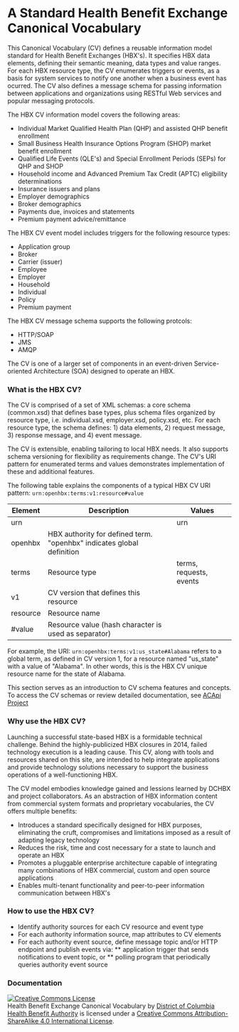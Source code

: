 A Standard Health Benefit Exchange Canonical Vocabulary
==

This Canonical Vocabulary (CV) defines a reusable information model standard for Health Benefit Exchanges (HBX's). It specifies HBX data elements, defining their semantic meaning, data types and value ranges. For each HBX resource type, the CV enumerates triggers or events, as a basis for system services to notify one another when a business event has ocurred. The CV also defines a message schema for passing information between applications and organizations using RESTful Web services and popular messaging protocols.  

The HBX CV information model covers the following areas:

* Individual Market Qualified Health Plan (QHP) and assisted QHP benefit enrollment
* Small Business Health Insurance Options Program (SHOP) market benefit enrollment
* Qualified Life Events (QLE's) and Special Enrollment Periods (SEPs) for QHP and SHOP
* Household income and Advanced Premium Tax Credit (APTC) eligibility determinations
* Insurance issuers and plans
* Employer demographics
* Broker demographics
* Payments due, invoices and statements
* Premium payment advice/remittance

The HBX CV event model includes triggers for the following resource types:

* Application group
* Broker
* Carrier (issuer)
* Employee
* Employer
* Household
* Individual
* Policy
* Premium payment

The HBX CV message schema supports the following protcols:

* HTTP/SOAP
* JMS 
* AMQP

The CV is one of a larger set of components in an event-driven Service-oriented Architecture (SOA) designed to operate an HBX. 


### What is the HBX CV?
The CV is comprised of a set of XML schemas: a core schema (common.xsd) that defines base types, plus schema files organized by resource type, i.e. individual.xsd, employer.xsd, policy.xsd, etc.  For each resource type, the schema defines: 1) data elements, 2) request message, 3) response message, and 4) event message.

The CV is extensible, enabling tailoring to local HBX needs.  It also supports schema versioning for flexibility as requirements change.  The CV's URI pattern for enumerated terms and values demonstrates implementation of these and additional features.  

The following table explains the components of a typical HBX CV URI pattern: `urn:openhbx:terms:v1:resource#value` 

| Element    | Description   | Values |
| ---------- | ------------- | ------ |
| urn        |               | urn    |
| openhbx    | HBX authority for defined term. "openhbx" indicates global definition |
| terms      | Resource type | terms, requests, events |
| v1         | CV version that defines this resource   |
| resource   | Resource name |    |
| #value     | Resource value (hash character is used as separator) | 
 

For example, the URI: `urn:openhbx:terms:v1:us_state#Alabama` refers to a global term, as defined in CV version 1, for a resource named "us_state" with a value of "Alabama".  In other words, this is the HBX CV unique resource name for the state of Alabama.

This section serves as an introduction to CV schema features and concepts.  To access the CV schemas or review detailed documentation, see [ACApi Project](http://acapi.dchbx.org/docs/canonical_vocabulary/) 


### Why use the HBX CV?
Launching a successful state-based HBX is a formidable technical challenge. Behind the highly-publicized HBX closures in 2014, failed technology execution is a leading cause. This CV, along with tools and resources shared on this site, are intended to help integrate applications and provide technology solutions necessary to support the business operations of a well-functioning HBX.

The CV model embodies knowledge gained and lessions learned by DCHBX and project collaborators.  As an abstraction of HBX information content from commercial system formats and proprietary vocabularies, the CV offers multiple benefits:

* Introduces a standard specifically designed for HBX purposes, eliminating the cruft, compromises and limitations imposed as a result of adapting legacy technology
* Reduces the risk, time and cost necessary for a state to launch and operate an HBX
* Promotes a pluggable enterprise architecture capable of integrating many combinations of HBX commercial, custom and open source applications
* Enables multi-tenant functionality and peer-to-peer information communication between HBX's


### How to use the HBX CV?  

* Identify authority sources for each CV resource and event type
* For each authority information source, map attributes to CV elements
* For each authority event source, define message topic and/or HTTP endpoint and publish events via:
** application trigger that sends notifications to event topic, or
** polling program that periodically queries authority event source


### Documentation

<a rel="license" href="http://creativecommons.org/licenses/by-sa/4.0/"><img alt="Creative Commons License" style="border-width:0" src="http://i.creativecommons.org/l/by-sa/4.0/88x31.png" /></a><br /><span xmlns:dct="http://purl.org/dc/terms/" href="http://purl.org/dc/dcmitype/Text" property="dct:title" rel="dct:type">Health Benefit Exchange Canonical Vocabulary</span> by <a xmlns:cc="http://creativecommons.org/ns#" href="https://dchealthlink.com/" property="cc:attributionName" rel="cc:attributionURL">District of Columbia Health Benefit Authority</a> is licensed under a <a rel="license" href="http://creativecommons.org/licenses/by-sa/4.0/">Creative Commons Attribution-ShareAlike 4.0 International License</a>.
